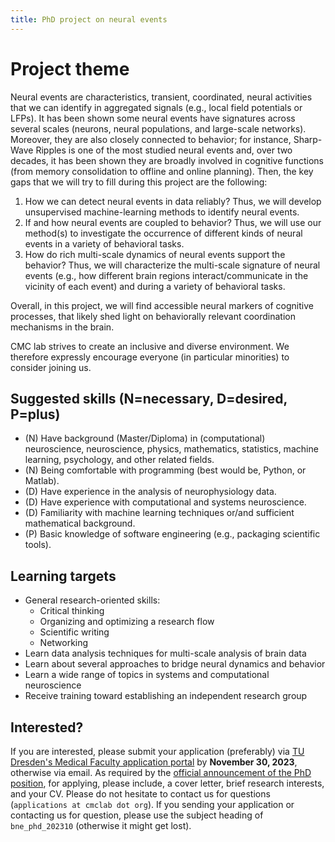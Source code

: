 ```yaml
---
title: PhD project on neural events
---
```


# Project theme

Neural events are characteristics, transient, coordinated, neural activities that we can identify in aggregated signals (e.g., local field potentials or LFPs). It has been shown some neural events have signatures across several scales (neurons, neural populations, and large-scale networks). Moreover, they are also closely connected to behavior; for instance, Sharp-Wave Ripples is one of the most studied neural events and, over two decades, it has been shown they are broadly involved in cognitive functions (from memory consolidation to offline and online planning). Then, the key gaps that we will try to fill during this project are the following: 

1. How we can detect neural events in data reliably? Thus, we will develop unsupervised machine-learning methods to identify neural events. 
2. If and how neural events are coupled to behavior? Thus, we will use our method(s) to investigate the occurrence of different kinds of neural events in a variety of behavioral tasks. 
3. How do rich multi-scale dynamics of neural events support the behavior? Thus, we will characterize the multi-scale signature of neural events (e.g., how different brain regions interact/communicate in the vicinity of each event) and during a variety of behavioral tasks. 

Overall, in this project, we will find accessible neural markers of cognitive processes, that likely shed light on behaviorally relevant coordination mechanisms in the brain.

CMC lab strives to create an inclusive and diverse environment. We therefore expressly encourage everyone (in particular minorities) to consider joining us.

## Suggested skills (N=necessary, D=desired, P=plus)

- (N) Have background (Master/Diploma) in (computational) neuroscience, neuroscience, physics, mathematics, statistics, machine learning, psychology, and other related fields.
- (N) Being comfortable with programming (best would be, Python, or Matlab).
- (D) Have experience in the analysis of neurophysiology data.
- (D) Have experience with computational and systems neuroscience.
- (D) Familiarity with machine learning techniques or/and sufficient mathematical background.
- (P) Basic knowledge of software engineering (e.g., packaging scientific tools).

## Learning targets

- General research-oriented skills:
  - Critical thinking
  - Organizing and optimizing a research flow
  - Scientific writing
  - Networking
- Learn data analysis techniques for multi-scale analysis of brain data
- Learn about several approaches to bridge neural dynamics and behavior
- Learn a wide range of topics in systems and computational neuroscience
- Receive training toward establishing an independent research group


## Interested?

If you are interested, please submit your application (preferably) via [TU Dresden's Medical Faculty application portal](https://www.uniklinikum-dresden.de/de/jobs-und-karriere/stellenangebote/wissenschaft/phd-position-m-f-x/@@jetzt-mitarbeiter-werden) by **November 30, 2023**, otherwise via email. As required by the [official announcement of the PhD position](https://www.uniklinikum-dresden.de/de/jobs-und-karriere/stellenangebote/wissenschaft/phd-position-m-f-x), for applying, please include, a cover letter, brief research interests, and your CV. Please do not hesitate to contact us for questions (<tt>`applications at cmclab dot org`</tt>). If you sending your application or contacting us for question, please use the subject heading of <tt>`bne_phd_202310`</tt> (otherwise it might get lost).
